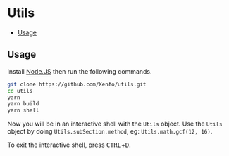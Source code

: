 # Utils

<!-- START doctoc generated TOC please keep comment here to allow auto update -->
<!-- DON'T EDIT THIS SECTION, INSTEAD RE-RUN doctoc TO UPDATE -->

- [Usage](#usage)

<!-- END doctoc generated TOC please keep comment here to allow auto update -->

## Usage

Install [Node.JS](https://nodejs.org/en/) then run the following commands.

```sh
git clone https://github.com/Xenfo/utils.git
cd utils
yarn
yarn build
yarn shell
```

Now you will be in an interactive shell with the `Utils` object. Use the `Utils` object by doing `Utils.subSection.method`, eg: `Utils.math.gcf(12, 16)`.

To exit the interactive shell, press <kbd>CTRL</kbd>+<kbd>D</kbd>.
